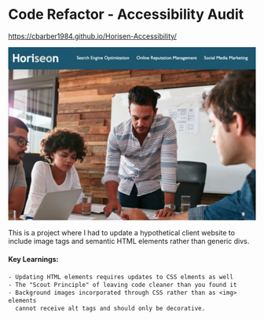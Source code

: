 # Code Refactor - Accessibility Audit

https://cbarber1984.github.io/Horisen-Accessibility/ 

![screenshot of page](./assets/images/horiseon_screenshot.png)



This is a project where I had to update a hypothetical client website 
to include image tags and semantic HTML elements rather than generic
divs. 

#### Key Learnings:
    - Updating HTML elements requires updates to CSS elments as well
    - The "Scout Principle" of leaving code cleaner than you found it
    - Background images incorporated through CSS rather than as <img> elements
      cannot receive alt tags and should only be decorative.
